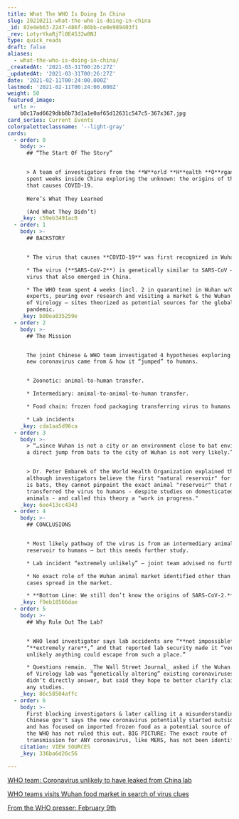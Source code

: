 ```yaml
---
title: What The WHO Is Doing In China
slug: 20210211-what-the-who-is-doing-in-china
_id: 82e4eb63-2247-486f-86bb-ce0e989403f1
_rev: LotyrYkaRjTl0E4532w8NJ
type: quick_reads
draft: false
aliases:
  - what-the-who-is-doing-in-china/
_createdAt: '2021-03-31T00:26:27Z'
_updatedAt: '2021-03-31T00:26:27Z'
date: '2021-02-11T00:24:00.000Z'
lastmod: '2021-02-11T00:24:00.000Z'
weight: 50
featured_image:
  url: >-
    b0c17ad6629dbb8b73d1a1e0af65d12631c547c5-367x367.jpg
card_series: Current Events
colorpaletteclassname: '--light-gray'
cards:
  - order: 0
    body: >-
      ## “The Start Of The Story”


      > A team of investigators from the **W**orld **H**ealth **O**rganization
      spent weeks inside China exploring the unknown: the origins of the virus
      that causes COVID-19.  
        
      Here’s What They Learned  

      (And What They Didn’t)
    _key: c59eb3491ac0
  - order: 1
    body: >-
      ## BACKSTORY


      * The virus that causes **COVID-19** was first recognized in Wuhan, China.

      * The virus (**SARS-CoV-2**) is genetically similar to SARS-CoV – a deadly
      virus that also emerged in China.

      * The WHO team spent 4 weeks (incl. 2 in quarantine) in Wuhan w/Chinese
      experts, pouring over research and visiting a market & the Wuhan Institute
      of Virology – sites theorized as potential sources for the global
      pandemic.
    _key: b80ea835259e
  - order: 2
    body: >-
      ## The Mission


      The joint Chinese & WHO team investigated 4 hypotheses exploring where the
      new coronavirus came from & how it “jumped” to humans.


      * Zoonotic: animal-to-human transfer.

      * Intermediary: animal-to-animal-to-human transfer.

      * Food chain: frozen food packaging transferring virus to humans.

      * Lab incidents
    _key: cda1aa5d96ca
  - order: 3
    body: >-
      > “…since Wuhan is not a city or an environment close to bat environments,
      a direct jump from bats to the city of Wuhan is not very likely.”


      > Dr. Peter Embarek of the World Health Organization explained that
      although investigators believe the first "natural reservoir" for COVID-19
      is bats, they cannot pinpoint the exact animal "reservoir" that may have
      transferred the virus to humans - despite studies on domesticated and wild
      animals - and called this theory a "work in progress."
    _key: 6ee413cc4343
  - order: 4
    body: >-
      ## CONCLUSIONS


      * Most likely pathway of the virus is from an intermediary animal
      reservoir to humans – but this needs further study.

      * Lab incident “extremely unlikely” – joint team advised no further study.

      * No exact role of the Wuhan animal market identified other than early
      cases spread in the market.

      * **Bottom Line: We still don’t know the origins of SARS-CoV-2.**
    _key: f9eb18566dae
  - order: 5
    body: >-
      ## Why Rule Out The Lab?


      * WHO lead investigator says lab accidents are “**not impossible**” but
      “**extremely rare**,” and that reported lab security made it “very
      unlikely anything could escape from such a place.”

      * Questions remain. _The Wall Street Journal_ asked if the Wuhan Institute
      of Virology lab was “genetically altering” existing coronaviruses. WHO
      didn’t directly answer, but said they hope to better clarify claims around
      any studies.
    _key: 86c58504affc
  - order: 6
    body: >-
      First blocking investigators & later calling it a misunderstanding, the
      Chinese gov't says the new coronavirus potentially started outside China
      and has focused on imported frozen food as a potential source of spread;
      the WHO has not ruled this out. BIG PICTURE: The exact route of
      transmission for ANY coronavirus, like MERS, has not been identified.
    citation: VIEW SOURCES
    _key: 336ba6d26c56

---
```

[WHO team: Coronavirus unlikely to have leaked from China lab](https://www.cbs17.com/news/who-says-coronavirus-unlikely-to-have-leaked-from-china-lab/)

[WHO teams visits Wuhan food market in search of virus clues](https://apnews.com/article/pandemics-virology-coronavirus-pandemic-wuhan-china-3550eea48910db04933e5c95353171bb)

[From the WHO presser: February 9th](https://www.who.int/multi-media/details/who-media-briefing-from-wuhan-on-covid-19-mission---9-february-2021#)